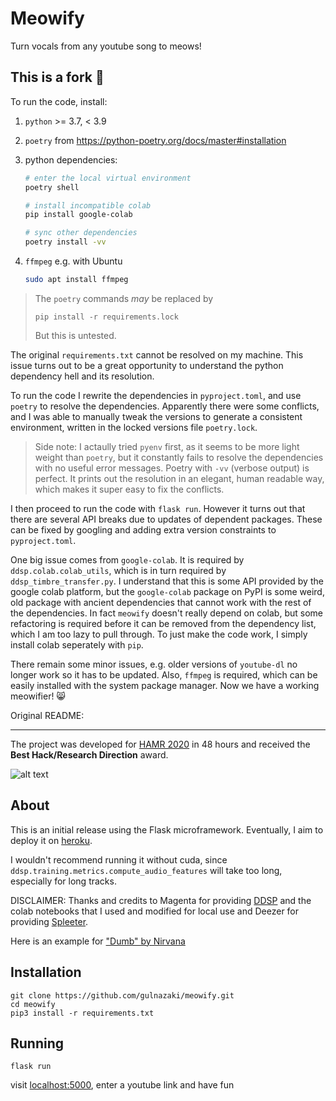 # Meowify
Turn vocals from any youtube song to meows!

## This is a fork 🍴
To run the code, install:

1. `python` >= 3.7, < 3.9
2. `poetry` from https://python-poetry.org/docs/master#installation
3. python dependencies:

    ```bash
    # enter the local virtual environment
    poetry shell
    
    # install incompatible colab
    pip install google-colab
    
    # sync other dependencies
    poetry install -vv
    ```
4. `ffmpeg` e.g. with Ubuntu

    ```bash
    sudo apt install ffmpeg
    ```

> The `poetry` commands _may_ be replaced by
> ```
> pip install -r requirements.lock
> ```
> But this is untested.

The original `requirements.txt` cannot be resolved on my machine. 
This issue turns out to be a great opportunity to understand the python dependency hell and its resolution. 

To run the code I rewrite the dependencies in `pyproject.toml`, and use `poetry` to resolve the dependencies. Apparently there were some conflicts, and I was able to manually tweak the versions to generate a consistent environment, written in the locked versions file `poetry.lock`. 

> Side note: I actaully tried `pyenv` first, as it seems to be more light weight than `poetry`, but it constantly fails to resolve the dependencies with no useful error messages. Poetry with `-vv` (verbose output) is perfect. It prints out the resolution in an elegant, human readable way, which makes it super easy to fix the conflicts. 

I then proceed to run the code with `flask run`. However it turns out that there are several API breaks due to updates of dependent packages. These can be fixed by googling and adding extra version constraints to `pyproject.toml`. 

One big issue comes from `google-colab`. It is required by `ddsp.colab.colab_utils`, which is in turn required by `ddsp_timbre_transfer.py`. I understand that this is some API provided by the google colab platform, but the `google-colab` package on PyPI is some weird, old package with ancient dependencies that cannot work with the rest of the dependencies. In fact `meowify` doesn't really depend on colab, but some refactoring is required before it can be removed from the dependency list, which I am too lazy to pull through. To just make the code work, I simply install colab seperately with `pip`. 

There remain some minor issues, e.g. older versions of `youtube-dl` no longer work so it has to be updated. Also, `ffmpeg` is required, which can be easily installed with the system package manager. Now we have a working meowifier! 😸

Original README:

---

The project was developed for [HAMR 2020](https://www.ismir2020.net/hamr/) in 48 hours and received the **Best Hack/Research Direction** award.

![alt text](https://github.com/gulnazaki/meowify/blob/main/index.png?raw=true)

## About
This is an initial release using the Flask microframework. Eventually, I aim to deploy it on [heroku](https://www.heroku.com).

I wouldn't recommend running it without cuda, since ` ddsp.training.metrics.compute_audio_features` will take too long,
especially for long tracks.

DISCLAIMER: Thanks and credits to Magenta for providing [DDSP](https://github.com/magenta/ddsp) and the colab notebooks that I used and modified
for local use and Deezer for providing [Spleeter](https://github.com/deezer/spleeter).

Here is an example for ["Dumb" by Nirvana](https://www.youtube.com/watch?v=8xiwuumLkOQ)

## Installation
```
git clone https://github.com/gulnazaki/meowify.git
cd meowify
pip3 install -r requirements.txt
```
## Running
```
flask run
```
visit [localhost:5000](localhost:5000), enter a youtube link and have fun
